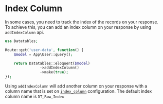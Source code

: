 # Index Column

In some cases, you need to track the index of the records on your response.
To achieve this, you can add an index column on your response by using `addIndexColumn` api.

```php
use Datatables;

Route::get('user-data', function() {
	$model = App\User::query();

	return Datatables::eloquent($model)
				->addIndexColumn()
				->make(true);
});
```

Using `addIndexColumn` will add another column on your response with a column name that is set on [`index_column`](/docs/laravel-datatables/{{version}}/general-settings#index-column) configuration.
The default index column name is `DT_Row_Index`